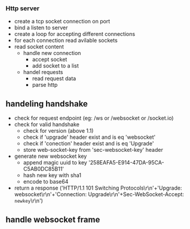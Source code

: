 ### Http server
- create a tcp socket connection on port
- bind a listen to server
- create a loop for accepting different connections
- for each connection read avilable sockets
- read socket content
    - handle new connection
        - accept socket
        - add socket to a list
    - handel requests
        - read request data
        - parse http

## handeling handshake
- check for request endpoint (eg: /ws or /websocket or /socket.io)
- check for valid handshake
    - check for version (above 1.1)
    - check if 'upgrade' header exist and is eq 'websocket'
    - check if 'conection' header exist and is eq 'Upgrade'
    - store web-socket-key from 'sec-websocket-key' header
- generate new websocket key
    - append magic uuid to key '258EAFA5-E914-47DA-95CA-C5AB0DC85B11'
    - hash new key with sha1
    - encode to base64
- return a response ('HTTP/1.1 101 Switching Protocols\r\n'+'Upgrade: websocket\r\n'+'Connection: Upgrade\r\n'+Sec-WebSocket-Accept: `newkey`\r\n')

## handle websocket frame